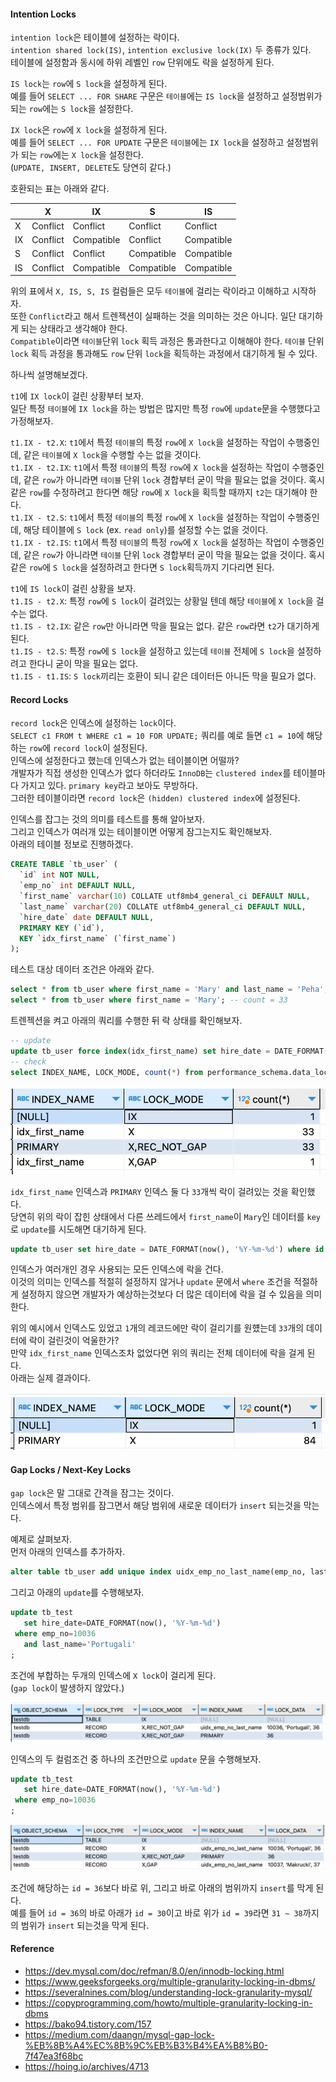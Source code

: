 #### Intention Locks
`intention lock`은 테이블에 설정하는 락이다.  
`intention shared lock(IS)`, `intention exclusive lock(IX)` 두 종류가 있다.    
테이블에 설정함과 동시에 하위 레벨인 `row` 단위에도 락을 설정하게 된다.    

`IS lock`는 `row`에 `S lock`을 설정하게 된다.  
예를 들어 `SELECT ... FOR SHARE` 구문은 `테이블`에는 `IS lock`을 설정하고 설정범위가 되는 `row`에는 `S lock`을 설정한다.

`IX lock`은 `row`에 `X lock`을 설정하게 된다.  
예를 들어 `SELECT ... FOR UPDATE` 구문은 `테이블`에는 `IX lock`을 설정하고 설정범위가 되는 `row`에는 `X lock`을 설정한다.   
(`UPDATE, INSERT, DELETE`도 당연히 같다.)

호환되는 표는 아래와 같다.

 |    | X    | IX    | S     | IS|
|-----|-------|-------|---|---|
| X   |Conflict| Conflict | Conflict  |Conflict  |
| IX  |Conflict| Compatible | Conflict  |Compatible  |
| S   |Conflict| Conflict | Compatible | Compatible |
| IS  |Conflict| Compatible | Compatible | Compatible |

위의 표에서 `X, IS, S, IS` 컬럼들은 모두 `테이블`에 걸리는 락이라고 이해하고 시작하자.  
또한 `Conflict`라고 해서 트렌젝션이 실패하는 것을 의미하는 것은 아니다. 일단 대기하게 되는 상태라고 생각해야 한다.  
`Compatible`이라면 `테이블`단위 `lock` 획득 과정은 통과한다고 이해해야 한다. `테이블` 단위 `lock` 획득 과정을 통과해도 `row` 단위 `lock`을 획득하는 과정에서 대기하게 될 수 있다.

하나씩 설명해보겠다.  

`t1`에 `IX lock`이 걸린 상황부터 보자.  
일단 특정 `테이블`에 `IX lock`을 하는 방법은 많지만 특정 `row`에 `update`문을 수행했다고 가정해보자.

`t1.IX - t2.X`: `t1`에서 특정 `테이블`의 특정 `row`에 `X lock`을 설정하는 작업이 수행중인데, 같은 `테이블`에 `X lock`을 수행할 수는 없을 것이다.  
`t1.IX - t2.IX`: `t1`에서 특정 `테이블`의 특정 `row`에 `X lock`을 설정하는 작업이 수행중인데, 같은 `row`가 아니라면 `테이블` 단위 `lock` 경합부터 굳이 막을 필요는 없을 것이다. 
혹시 같은 `row`를 수정하려고 한다면 해당 `row`에 `X lock`을 획득할 때까지 `t2`는 대기해야 한다.  
`t1.IX - t2.S`: `t1`에서 특정 `테이블`의 특정 `row`에 `X lock`을 설정하는 작업이 수행중인데, 해당 테이블에 `S lock` (ex. `read only`)를 설정할 수는 없을 것이다.  
`t1.IX - t2.IS`: `t1`에서 특정 `테이블`의 특정 `row`에 `X lock`을 설정하는 작업이 수행중인데, 같은 `row`가 아니라면 `테이블` 단위 `lock` 경합부터 굳이 막을 필요는 없을 것이다. 
혹시 같은 `row`에 `S lock`을 설정하려고 한다면 `S lock`획득까지 기다리면 된다.  


`t1`에 `IS lock`이 걸린 상황을 보자.  
`t1.IS - t2.X`: 특정 `row`에 `S lock`이 걸려있는 상황일 텐데 해당 `테이블`에 `X lock`을 걸수는 없다.    
`t1.IS - t2.IX`: 같은 `row`만 아니라면 막을 필요는 없다. 같은 `row`라면 `t2`가 대기하게 된다.  
`t1.IS - t2.S`: 특정 `row`에 `S lock`을 설정하고 있는데 `테이블` 전체에 `S lock`을 설정하려고 한다니 굳이 막을 필요는 없다.  
`t1.IS - t1.IS`: `S lock`끼리는 호환이 되니 같은 데이터든 아니든 막을 필요가 없다.  



#### Record Locks
`record lock`은 인덱스에 설정하는 `lock`이다.   
`SELECT c1 FROM t WHERE c1 = 10 FOR UPDATE;` 쿼리를 예로 들면 `c1 = 10`에 해당하는 `row`에 `record lock`이 설정된다.  
인덱스에 설정한다고 했는데 인덱스가 없는 테이블이면 어떨까?  
개발자가 직접 생성한 인덱스가 없다 하더라도 `InnoDB`는 `clustered index`를 테이블마다 가지고 있다. `primary key`라고 보아도 무방하다.   
그러한 테이블이라면 `record lock`은 `(hidden) clustered index`에 설정된다.

인덱스를 잡그는 것의 의미를 테스트를 통해 알아보자.  
그리고 인덱스가 여러개 있는 테이블이면 어떻게 잠그는지도 확인해보자.  
아래의 테이블 정보로 진행하겠다.  

~~~sql
CREATE TABLE `tb_user` (
  `id` int NOT NULL,
  `emp_no` int DEFAULT NULL,
  `first_name` varchar(10) COLLATE utf8mb4_general_ci DEFAULT NULL,
  `last_name` varchar(20) COLLATE utf8mb4_general_ci DEFAULT NULL,
  `hire_date` date DEFAULT NULL,
  PRIMARY KEY (`id`),
  KEY `idx_first_name` (`first_name`)
);
~~~

테스트 대상 데이터 조건은 아래와 같다.

~~~sql
select * from tb_user where first_name = 'Mary' and last_name = 'Peha'; -- count = 1
select * from tb_user where first_name = 'Mary'; -- count = 33
~~~

트렌젝션을 켜고 아래의 쿼리를 수행한 뒤 락 상태를 확인해보자.

~~~sql
-- update
update tb_user force index(idx_first_name) set hire_date = DATE_FORMAT(now(), '%Y-%m-%d') where first_name = 'Mary' and last_name = 'Peha';
-- check
select INDEX_NAME, LOCK_MODE, count(*) from performance_schema.data_locks group by INDEX_NAME, LOCK_MODE;
~~~

![lock1](img/lock1.png)

`idx_first_name` 인덱스과 `PRIMARY` 인덱스 둘 다 `33`개씩 락이 걸려있는 것을 확인했다.  
당연히 위의 락이 잡힌 상태에서 다른 쓰레드에서 `first_name`이 `Mary`인 데이터를 `key`로 `update`를 시도해면 대기하게 된다. 

~~~sql
update tb_user set hire_date = DATE_FORMAT(now(), '%Y-%m-%d') where id = 7; -- 대기
~~~

인덱스가 여러개인 경우 사용되는 모든 인덱스에 락을 건다.  
이것의 의미는 인덱스를 적절히 설정하지 않거나 `update` 문에서 `where` 조건을 적절하게 설정하지 않으면 개발자가 예상하는것보다 더 많은 데이터에 락을 걸 수 있음을 의미한다.  

위의 예시에서 인덱스도 있었고 `1`개의 레코드에만 락이 걸리기를 원헀는데 `33`개의 데이터에 락이 걸린것이 억울한가?  
만약 `idx_first_name` 인덱스조차 없었다면 위의 쿼리는 전체 데이터에 락을 걸게 된다.  
아래는 실제 결과이다.

![lock2](img/lock2.png)



#### Gap Locks / Next-Key Locks
`gap lock`은 말 그대로 간격을 잠그는 것이다.  
인덱스에서 특정 범위를 잠그면서 해당 범위에 새로운 데이터가 `insert` 되는것을 막는다.  

예제로 살펴보자.  
먼저 아래의 인덱스를 추가하자.

~~~sql
alter table tb_user add unique index uidx_emp_no_last_name(emp_no, last_name);
~~~

그리고 아래의 `update`를 수행해보자.

~~~sql
update tb_test
   set hire_date=DATE_FORMAT(now(), '%Y-%m-%d')
 where emp_no=10036 
   and last_name='Portugali'
;
~~~

조건에 부합하는 두개의 인덱스에 `X lock`이 걸리게 된다.  
(`gap lock`이 발생하지 않았다.)

![lock3](img/lock3.png)

인덱스의 두 컬럼조건 중 하나의 조건만으로 `update` 문을 수행해보자.

~~~sql
update tb_test
   set hire_date=DATE_FORMAT(now(), '%Y-%m-%d')
 where emp_no=10036 
;
~~~

![lock4](img/lock4.png)


조건에 해당하는 `id = 36`보다 바로 위, 그리고 바로 아래의 범위까지 `insert`를 막게 된다.  
예를 들어 `id = 36`의 바로 아래가 `id = 30`이고 바로 위가 `id = 39`라면 `31 ~ 38`까지의 범위가 `insert` 되는것을 막게 된다.


#### Reference
- https://dev.mysql.com/doc/refman/8.0/en/innodb-locking.html
- https://www.geeksforgeeks.org/multiple-granularity-locking-in-dbms/
- https://severalnines.com/blog/understanding-lock-granularity-mysql/
- https://copyprogramming.com/howto/multiple-granularity-locking-in-dbms
- https://bako94.tistory.com/157
- https://medium.com/daangn/mysql-gap-lock-%EB%8B%A4%EC%8B%9C%EB%B3%B4%EA%B8%B0-7f47ea3f68bc
- https://hoing.io/archives/4713